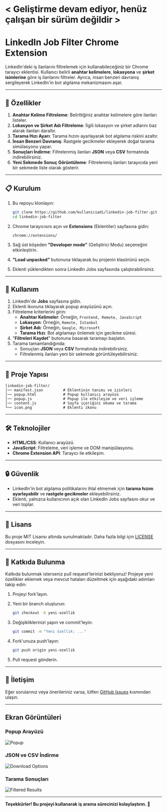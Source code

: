 # < Geliştirme devam ediyor, henüz çalışan bir sürüm değildir  >

# LinkedIn Job Filter Chrome Extension

LinkedIn'deki iş ilanlarını filtrelemek için kullanabileceğiniz bir Chrome tarayıcı eklentisi. Kullanıcı belirli **anahtar kelimelere**, **lokasyona** ve **şirket isimlerine** göre iş ilanlarını filtreler. Ayrıca, insan benzeri davranış sergileyerek LinkedIn'in bot algılama mekanizmasını aşar.

---

## 🚀 Özellikler

1. **Anahtar Kelime Filtreleme**: Belirttiğiniz anahtar kelimelere göre ilanları listeler.
2. **Lokasyon ve Şirket Adı Filtreleme**: İlgili lokasyon ve şirket adlarını baz alarak ilanları daraltır.
3. **Tarama Hızı Ayarı**: Tarama hızını ayarlayarak bot algılama riskini azaltır.
4. **İnsan Benzeri Davranış**: Rastgele gecikmeler ekleyerek doğal tarama simülasyonu yapar.
5. **Sonuçları İndirme**: Filtrelenmiş ilanları **JSON** veya **CSV** formatında indirebilirsiniz.
6. **Yeni Sekmede Sonuç Görüntüleme**: Filtrelenmiş ilanları tarayıcıda yeni bir sekmede liste olarak gösterir.

---

## 📋 Kurulum

1. Bu repoyu klonlayın:

   ```bash
   git clone https://github.com/kullaniciadi/linkedin-job-filter.git
   cd linkedin-job-filter
   ```

2. Chrome tarayıcısını açın ve **Extensions** (Eklentiler) sayfasına gidin:

   ```
   chrome://extensions/
   ```

3. Sağ üst köşeden **"Developer mode"** (Geliştirici Modu) seçeneğini etkinleştirin.
4. **"Load unpacked"** butonuna tıklayarak bu projenin klasörünü seçin.
5. Eklenti yüklendikten sonra LinkedIn Jobs sayfasında çalıştırabilirsiniz.

---

## 📘 Kullanım

1. LinkedIn'de **Jobs** sayfasına gidin.
2. Eklenti ikonuna tıklayarak popup arayüzünü açın.
3. Filtreleme kriterlerini girin:
   - **Anahtar Kelimeler**: Örneğin, `Frontend, Remote, JavaScript`
   - **Lokasyon**: Örneğin, `Remote, İstanbul`
   - **Şirket Adı**: Örneğin, `Google, Microsoft`
   - **Tarama Hızı**: Bot algılamayı önlemek için gecikme süresi.
4. "**Filtreleri Kaydet**" butonuna basarak taramayı başlatın.
5. Tarama tamamlandığında:
   - Sonuçları **JSON** veya **CSV** formatında indirebilirsiniz.
   - Filtrelenmiş ilanları yeni bir sekmede görüntüleyebilirsiniz.

---

## 📂 Proje Yapısı

```
linkedin-job-filter/
│── manifest.json         # Eklentinin tanımı ve izinleri
│── popup.html            # Popup kullanıcı arayüzü
│── popup.js              # Popup ile etkileşim ve veri işleme
│── content.js            # Sayfa içeriğini okuma ve tarama
└── icon.png              # Eklenti ikonu
```

---

## 🛠️ Teknolojiler

- **HTML/CSS**: Kullanıcı arayüzü.
- **JavaScript**: Filtreleme, veri işleme ve DOM manipülasyonu.
- **Chrome Extension API**: Tarayıcı ile etkileşim.

---

## 🔒 Güvenlik

- LinkedIn'in bot algılama politikalarını ihlal etmemek için **tarama hızını ayarlayabilir** ve **rastgele gecikmeler** ekleyebilirsiniz.
- Eklenti, yalnızca kullanıcının açık olan LinkedIn Jobs sayfasını okur ve veri toplar.

---

## 📄 Lisans

Bu proje MIT Lisansı altında sunulmaktadır. Daha fazla bilgi için [LICENSE](LICENSE) dosyasını inceleyin.

---

## 🤝 Katkıda Bulunma

Katkıda bulunmak isterseniz pull request'lerinizi bekliyoruz! Projeye yeni özellikler eklemek veya mevcut hataları düzeltmek için aşağıdaki adımları takip edin:

1. Projeyi fork'layın.
2. Yeni bir branch oluşturun:

   ```bash
   git checkout -b yeni-ozellik
   ```

3. Değişikliklerinizi yapın ve commit'leyin:

   ```bash
   git commit -m "Yeni özellik: ..."
   ```

4. Fork'unuza push'layın:

   ```bash
   git push origin yeni-ozellik
   ```

5. Pull request gönderin.

---

## 🌟 İletişim

Eğer sorularınız veya önerileriniz varsa, lütfen [GitHub Issues](https://github.com/kullaniciadi/linkedin-job-filter/issues) kısmından ulaşın.

---

## Ekran Görüntüleri

### Popup Arayüzü

![Popup](https://via.placeholder.com/300x150)

### JSON ve CSV İndirme

![Download Options](https://via.placeholder.com/300x150)

### Tarama Sonuçları

![Filtered Results](https://via.placeholder.com/300x150)

---

**Teşekkürler! Bu projeyi kullanarak iş arama sürecinizi kolaylaştırın. 🎉**

